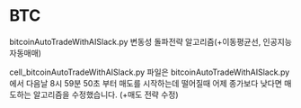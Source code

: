 # BTC
bitcoinAutoTradeWithAISlack.py 변동성 돌파전략 알고리즘(+이동평균선, 인공지능 자동매매)

cell_bitcoinAutoTradeWithAISlack.py 파일은 bitcoinAutoTradeWithAISlack.py에서 다음날 8시 59분 50초 부터 매도를 시작하는데 떨어질때 어제 종가보다 낮다면 매도하는 알고리즘을 수정했습니다.
(+매도 전략 수정)
